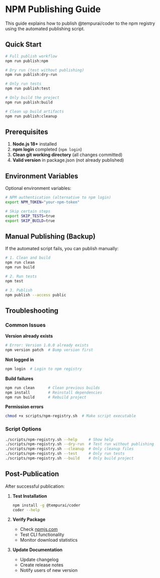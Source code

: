 # NPM Publishing Guide

This guide explains how to publish @tempurai/coder to the npm registry using the automated publishing script.

## Quick Start

```bash
# Full publish workflow
npm run publish:npm

# Dry run (test without publishing)
npm run publish:dry-run

# Only run tests
npm run publish:test

# Only build the project
npm run publish:build

# Clean up build artifacts
npm run publish:cleanup
```

## Prerequisites

1. **Node.js 18+** installed
2. **npm login** completed (`npm login`)
3. **Clean git working directory** (all changes committed)
4. **Valid version** in package.json (not already published)

## Environment Variables

Optional environment variables:

```bash
# NPM authentication (alternative to npm login)
export NPM_TOKEN="your-npm-token"

# Skip certain steps
export SKIP_TESTS=true
export SKIP_BUILD=true
```

## Manual Publishing (Backup)

If the automated script fails, you can publish manually:

```bash
# 1. Clean and build
npm run clean
npm run build

# 2. Run tests
npm test

# 3. Publish
npm publish --access public
```

## Troubleshooting

### Common Issues

**Version already exists**

```bash
# Error: Version 1.0.0 already exists
npm version patch  # Bump version first
```

**Not logged in**

```bash
npm login  # Login to npm registry
```

**Build failures**

```bash
npm run clean      # Clean previous builds
npm install        # Reinstall dependencies
npm run build      # Rebuild project
```

**Permission errors**

```bash
chmod +x scripts/npm-registry.sh  # Make script executable
```

### Script Options

```bash
./scripts/npm-registry.sh --help     # Show help
./scripts/npm-registry.sh --dry-run  # Test run without publishing
./scripts/npm-registry.sh --cleanup  # Only cleanup files
./scripts/npm-registry.sh --test     # Only run tests
./scripts/npm-registry.sh --build    # Only build project
```

## Post-Publication

After successful publication:

1. **Test Installation**

   ```bash
   npm install -g @tempurai/coder
   coder --help
   ```

2. **Verify Package**
   - Check [npmjs.com](https://www.npmjs.com/package/@tempurai/coder)
   - Test CLI functionality
   - Monitor download statistics

3. **Update Documentation**
   - Update changelog
   - Create release notes
   - Notify users of new version
